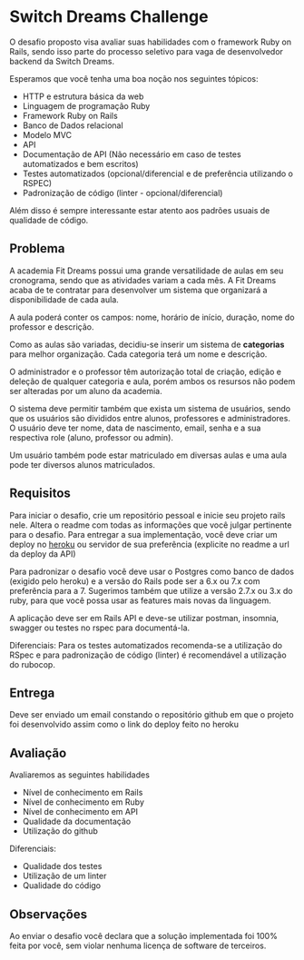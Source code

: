 # Switch Dreams Challenge

O desafio proposto visa avaliar suas habilidades com o framework Ruby on Rails, sendo isso parte do processo seletivo para vaga de desenvolvedor backend da Switch Dreams.

Esperamos que você tenha uma boa noção nos seguintes tópicos:

- HTTP e estrutura básica da web
- Linguagem de programação Ruby
- Framework Ruby on Rails
- Banco de Dados relacional
- Modelo MVC
- API
- Documentação de API (Não necessário em caso de testes automatizados e bem escritos)
- Testes automatizados (opcional/diferencial e de preferência utilizando o RSPEC)
- Padronização de código (linter - opcional/diferencial)

Além disso é sempre interessante estar atento aos padrões usuais de qualidade de código.

## Problema

A academia Fit Dreams possui uma grande versatilidade de aulas em seu cronograma, sendo que as atividades variam a cada mês. A Fit Dreams acaba de te contratar para desenvolver um sistema que organizará a disponibilidade de cada aula. 

A aula poderá conter os campos: nome, horário de início, duração, nome do professor e descrição.

Como as aulas são variadas, decidiu-se inserir um sistema de **categorias** para melhor organização. Cada categoria terá um nome e descrição.

O administrador e o professor têm autorização total de criação, edição e deleção de qualquer categoria e aula, porém ambos os resursos não podem ser alteradas por um aluno da academia.

O sistema deve permitir também que exista um sistema de usuários, sendo que os usuários são divididos entre alunos, professores e administradores. O usuário deve ter nome, data de nascimento, email, senha e a sua respectiva role (aluno, professor ou admin).

Um usuário também pode estar matriculado em diversas aulas e uma aula pode ter diversos alunos matriculados.

## Requisitos

Para iniciar o desafio, crie um repositório pessoal e inicie seu projeto rails nele. Altera o readme com todas as informações que você julgar pertinente para o desafio. Para entregar a sua implementação, você deve criar um deploy no [heroku](https://www.heroku.com/) ou servidor de sua preferência (explicite no readme a url da deploy da API)

Para padronizar o desafio você deve usar o Postgres como banco de dados (exigido pelo heroku) e a versão do Rails pode ser a 6.x ou 7.x com preferência para a 7. Sugerimos também que utilize a versão 2.7.x ou 3.x do ruby, para que você possa usar as features mais novas da linguagem.

A aplicação deve ser em Rails API e deve-se utilizar postman, insomnia, swagger ou testes no rspec para documentá-la.

Diferenciais:
Para os testes automatizados recomenda-se a utilização do RSpec e para padronização de código (linter) é recomendável a utilização do rubocop.

## Entrega

Deve ser enviado um email constando o repositório github em que o projeto foi desenvolvido assim como o link do deploy feito no heroku

## Avaliação

Avaliaremos as seguintes habilidades

- Nível de conhecimento em Rails
- Nível de conhecimento em Ruby
- Nível de conhecimento em API
- Qualidade da documentação
- Utilização do github

Diferenciais:
- Qualidade dos testes
- Utilização de um linter
- Qualidade do código

## Observações
Ao enviar o desafio você declara que a solução implementada foi 100% feita por você, sem violar nenhuma licença de software de terceiros.